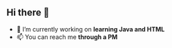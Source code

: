 ## Hi there 👋

- 🔭 I’m currently working on **learning Java and HTML**
- 📫 You can reach me **through a PM**

